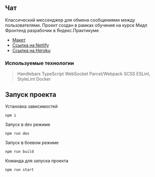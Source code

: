 ## Чат

Классический мессенджер для обмена сообщениями между пользователями.
Проект создан в рамках обучения на курсе Мидл Фронтенд разрабочик в Яндекс.Практикуме

-   [Макет](<https://www.figma.com/file/6jjbugLZcibVOCTJTHhZm2/Chat_external_link-(Copy)?node-id=0%3A1>)
-   [Ссылка на Netlify](https://scintillating-figolla-771876.netlify.app/)
-   [Ссылка на Heroku](https://kvi-chat.herokuapp.com)

### Используемые технологии

> Handlebars
> TypeScript
> WebSocket
> Parcel/Webpack
> SCSS
> ESLint, StyleLint
> Docker

## Запуск проекта

Установка зависимостей

```
npm i
```

Запуск в dev режиме

```
npm run dev
```

Запуск в боевом режиме

```
npm run build
```

Команда для запуска проекта

```
npm run start
```
